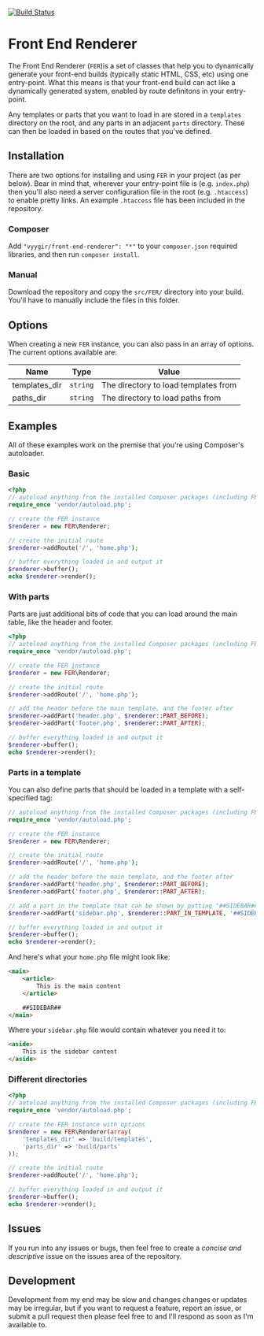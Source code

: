 [![Build Status](https://travis-ci.org/Vyygir/front-end-renderer.svg?branch=master)](https://travis-ci.org/Vyygir/front-end-renderer)

# Front End Renderer #

The Front End Renderer (`FER`)is a set of classes that help you to dynamically generate your 
front-end builds (typically static HTML, CSS, etc) using one entry-point. What this 
means is that your front-end build can act like a dynamically generated system, enabled 
by route definitons in your entry-point.

Any templates or parts that you want to load in are stored in a `templates` directory on 
the root, and any parts in an adjacent `parts` directory. These can then be loaded in 
based on the routes that you've defined.

## Installation ##

There are two options for installing and using `FER` in your project (as per below). 
Bear in mind that, wherever your entry-point file is (e.g. `index.php`) then you'll 
also need a server configuration file in the root (e.g. `.htaccess`) to enable pretty 
links. An example `.htaccess` file has been included in the repository.

### Composer ###
Add `"vyygir/front-end-renderer": "*"` to your `composer.json` required libraries, and 
then run `composer install`.

### Manual ###
Download the repository and copy the `src/FER/` directory into your build. You'll have 
to manually include the files in this folder.

## Options ##

When creating a new `FER` instance, you can also pass in an array of options. The 
current options available are:

| Name          | Type     | Value                                |
| ------------- | -------- | ------------------------------------ |
| templates_dir | `string` | The directory to load templates from |
| paths_dir     | `string` | The directory to load paths from     |

## Examples ##

All of these examples work on the premise that you're using Composer's autoloader.

### Basic ###

```php
<?php
// autoload anything from the installed Composer packages (including FER)
require_once 'vendor/autoload.php';

// create the FER instance
$renderer = new FER\Renderer;

// create the initial route
$renderer->addRoute('/', 'home.php');

// buffer everything loaded in and output it
$renderer->buffer();
echo $renderer->render();
```

### With parts ###

Parts are just additional bits of code that you can load around the main table, like the 
header and footer.

```php
<?php
// autoload anything from the installed Composer packages (including FER)
require_once 'vendor/autoload.php';

// create the FER instance
$renderer = new FER\Renderer;

// create the initial route
$renderer->addRoute('/', 'home.php');

// add the header before the main template, and the footer after
$renderer->addPart('header.php', $renderer::PART_BEFORE);
$renderer->addPart('footer.php', $renderer::PART_AFTER);

// buffer everything loaded in and output it
$renderer->buffer();
echo $renderer->render();
```

### Parts in a template ###

You can also define parts that should be loaded in a template with a self-specified tag:

```php
// autoload anything from the installed Composer packages (including FER)
require_once 'vendor/autoload.php';

// create the FER instance
$renderer = new FER\Renderer;

// create the initial route
$renderer->addRoute('/', 'home.php');

// add the header before the main template, and the footer after
$renderer->addPart('header.php', $renderer::PART_BEFORE);
$renderer->addPart('footer.php', $renderer::PART_AFTER);

// add a part in the template that can be shown by putting "##SIDEBAR##" in the template
$renderer->addPart('sidebar.php', $renderer::PART_IN_TEMPLATE, '##SIDEBAR##');

// buffer everything loaded in and output it
$renderer->buffer();
echo $renderer->render();
```

And here's what your `home.php` file might look like:

```html
<main>
	<article>
		This is the main content
	</article>

	##SIDEBAR##
</main>
```

Where your `sidebar.php` file would contain whatever you need it to:

```html
<aside>
	This is the sidebar content
</aside>
```

### Different directories ###

```php
<?php
// autoload anything from the installed Composer packages (including FER)
require_once 'vendor/autoload.php';

// create the FER instance with options
$renderer = new FER\Renderer(array(
	'templates_dir' => 'build/templates',
	'parts_dir' => 'build/parts'
));

// create the initial route
$renderer->addRoute('/', 'home.php');

// buffer everything loaded in and output it
$renderer->buffer();
echo $renderer->render();
```

## Issues ##

If you run into any issues or bugs, then feel free to create a _concise and 
descriptive_ issue on the issues area of the repository.

## Development ##

Development from my end may be slow and changes changes or updates may be irregular, 
but if you want to request a feature, report an issue, or submit a pull request then 
please feel free to and I'll respond as soon as I'm available to.
